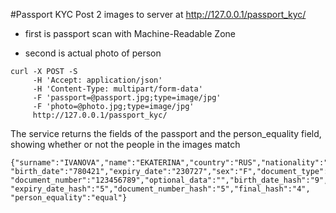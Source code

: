 #Passport KYC
Post 2 images to server at http://127.0.0.1/passport_kyc/ 

 - first is passport scan with Machine-Readable Zone 
 
 - second is actual photo of person 

```
curl -X POST -S 
	 -H 'Accept: application/json' 
	 -H 'Content-Type: multipart/form-data' 
	 -F 'passport=@passport.jpg;type=image/jpg' 
	 -F 'photo=@photo.jpg;type=image/jpg' 
	 http://127.0.0.1/passport_kyc/
```

The service returns the fields of the passport and the person_equality field, showing whether or not the people in the images match

```
{"surname":"IVANOVA","name":"EKATERINA","country":"RUS","nationality":"RUS",
"birth_date":"780421","expiry_date":"230727","sex":"F","document_type":"P",
"document_number":"123456789","optional_data":"","birth_date_hash":"9",
"expiry_date_hash":"5","document_number_hash":"5","final_hash":"4",
"person_equality":"equal"}
```
